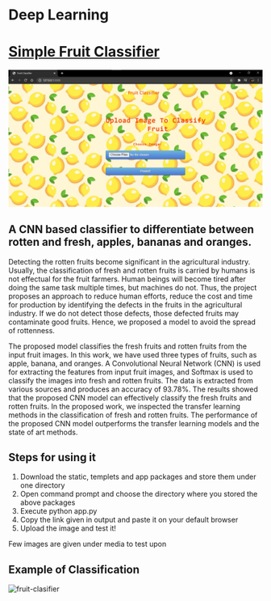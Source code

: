 # Deep Learning


# [Simple Fruit Classifier](https://github.com/SohamSharangpani/DL_Projects/tree/main/SimpleFruitClassifier-main)


<img src="media/web_page.jpg">

## A CNN based classifier to differentiate between rotten and fresh, apples, bananas and oranges.

   Detecting the rotten fruits become significant in the agricultural industry. Usually, the classification of fresh and rotten fruits is carried by humans is not effectual for the fruit farmers. Human beings will become tired after doing the same task multiple times, but machines do not. Thus, the project proposes an approach to reduce human efforts, reduce the cost and time for production by identifying the defects in the fruits in the agricultural industry. If we do not detect those defects, those defected fruits may contaminate good fruits. Hence, we proposed a model to avoid the spread of rottenness. 
   
   
   The proposed model classifies the fresh fruits and rotten fruits from the input fruit images. In this work, we have used three types of fruits, such as apple, banana, and oranges. A Convolutional Neural Network (CNN) is used for extracting the features from input fruit images, and Softmax is used to classify the images into fresh and rotten fruits. The data is extracted from various sources and produces an accuracy of 93.78%. The results showed that the proposed CNN model can effectively classify the fresh fruits and rotten fruits. In the proposed work, we inspected the transfer learning methods in the classification of fresh and rotten fruits. The performance of the proposed CNN model outperforms the transfer learning models and the state of art methods.
   
## Steps for using it
1. Download the static, templets and app packages and store them under one directory
2. Open command prompt and choose the directory where you stored the above packages
3. Execute python app.py
4. Copy the link given in output and paste it on your default browser
5. Upload the image and test it!

Few images are given under media to test upon


## Example of Classification 
![fruit-clasifier](media/fruit_classifiergif.gif)
